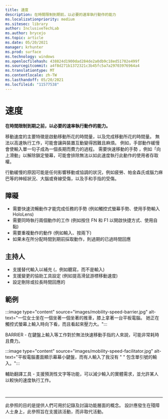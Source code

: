 ```yaml
---
title: 速度
description: 在時間限制到期前，以必要的速率執行動作的能力
ms.localizationpriority: medium
ms.sitesec: library
author: InclusiveTechLab
ms.author: brycejo
ms.topic: article
ms.date: 05/20/2021
manager: krhunter
ms.prod: surface
ms.technology: windows
ms.openlocfilehash: 438824d1900dad284de2a0db9c18ed51702e499f
ms.sourcegitcommit: a4f8d271b1372321c3b45fc5a7a29703976964a4
ms.translationtype: MT
ms.contentlocale: zh-TW
ms.lasthandoff: 05/20/2021
ms.locfileid: "11577538"
---
```

# <a name="speed"></a>速度

**在時間限制到期之前，以必要的速率執行動作的能力。**

移動速度的主要特徵是啟動移動所花的時間量，以及完成移動所花的時間量。 無法以高速執行工作，可能會讓與裝置互動變得困難且麻煩。 例如，手部動作緩慢會使輸入單一句子成為一個長期而費力的過程。 需要快速移動的手勢 ，例如「向上滑動」以解除鎖定螢幕，可能會排除無法以如此速度執行此動作的使用者存取權。

行動緩慢的原因可能是任何影響移動或協調的狀況，例如疲勞、帕金森氏或腦力麻巴等的神經狀況、大腦或脊線受傷，以及手和手指的受傷。


## <a name="barriers"></a>障礙
* 需要快速流暢動作才能完成任務的手勢 (例如觸控式螢幕手勢、使用手勢輸入HoloLens) 
* 需要同時執行兩個動作的工作 (例如按住 FN 和 F1 以開啟快捷方式、使用自黏) 
* 需要重複動作的動作 (例如輸入、按兩下) 
* 如果未在所分配時間到期前採取動作，則過期的已過時間回應

## <a name="facilitators"></a>主持人

* 支援替代輸入以補充 (，例如聽寫，而不是輸入) 
* 支援變更的協助工具設定 (例如提高滑鼠游標移動速度) 
* 設定刪除或拉長時間回應的


## <a name="examples"></a>範例

:::image type="content" source="images/mobility-speed-barrier.jpg" alt-text="一位女士坐在一個坐著一個坐著的推車，膝上拿著一台平板電腦。 她正在觸控式螢幕上輸入時向下看，而且看起來壓力大。":::

BARRIER - 在鍵盤上輸入等工作對於無法快速移動手指的人來說，可能非常耗時且費力。

:::image type="content" source="images/mobility-speed-facilitator.jpg" alt-text="平板電腦畫面顯示幕幕小鍵盤，而有人輸入了我沒有 &quot; &quot; 包含單引號的輸入。":::

輔助翻譯工具 - 支援預測性文字等功能，可以減少輸入的實體需求，並允許某人以較快的速度執行工作。

&nbsp;

[comment]: # (頁腳語句)
___
此參照的目的是提供人們可用於記錄及討論功能層面的概念。 設計應發生在殘障人士身上，此參照旨在支援該活動，而非取代活動。 